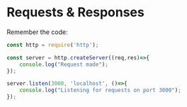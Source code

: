 # Requests & Responses

Remember the code:
```js
const http = require('http');

const server = http.createServer((req,res)=>{
    console.log("Request made");
});

server.listen(3000, 'localhost', ()=>{
    console.log("Listening for requests on port 3000");
}); 
```